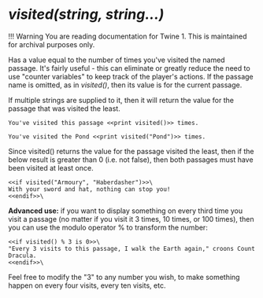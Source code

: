 # *visited(string, string...)*

!!! Warning
    You are reading documentation for Twine 1. This is maintained for archival purposes only.

Has a value equal to the number of times you've visited the named passage. It's fairly useful - this can eliminate or greatly reduce the need to use "counter variables" to keep track of the player's actions. If the passage name is omitted, as in *visited()*, then its value is for the current passage.

If multiple strings are supplied to it, then it will return the value for the passage that was visited the least.

```twee
You've visited this passage <<print visited()>> times.

You've visited the Pond <<print visited("Pond")>> times.
```

Since visited() returns the value for the passage visited the least, then
if the below result is greater than 0 (i.e. not false), then both passages
must have been visited at least once.

```twee
<<if visited("Armoury", "Haberdasher")>>\
With your sword and hat, nothing can stop you!
<<endif>>\
```

**Advanced use:** if you want to display something on every third time you visit a passage (no matter if you visit it 3 times, 10 times, or 100 times), then you can use the modulo operator % to transform the number:

```twee
<<if visited() % 3 is 0>>\
"Every 3 visits to this passage, I walk the Earth again," croons Count Dracula.
<<endif>>\
```

Feel free to modify the "3" to any number you wish, to make something happen on every four visits, every ten visits, etc.
